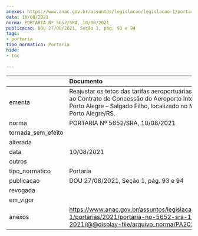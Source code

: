 ```yaml
---
anexos: https://www.anac.gov.br/assuntos/legislacao/legislacao-1/portarias/2021/portaria-no-5652-sra-10-08-2021/@@display-file/arquivo_norma/PA2021-5652.pdf
data: 10/08/2021
norma: PORTARIA Nº 5652/SRA, 10/08/2021
publicacao: DOU 27/08/2021, Seção 1, pág. 93 e 94
tags:
- portaria
tipo_normatico: Portaria
hide: 
- toc 
 
---
```


|                    | Documento                                                                                                                                                                                 |
|:-------------------|:------------------------------------------------------------------------------------------------------------------------------------------------------------------------------------------|
| ementa             | Reajustar os tetos das tarifas aeroportuárias aplicáveis ao Contrato de Concessão do Aeroporto Internacional de Porto Alegre – Salgado Filho, localizado no Município de Porto Alegre/RS. |
| norma              | PORTARIA Nº 5652/SRA, 10/08/2021                                                                                                                                                          |
| tornada_sem_efeito |                                                                                                                                                                                           |
| alterada           |                                                                                                                                                                                           |
| data               | 10/08/2021                                                                                                                                                                                |
| outros             |                                                                                                                                                                                           |
| tipo_normatico     | Portaria                                                                                                                                                                                  |
| publicacao         | DOU 27/08/2021, Seção 1, pág. 93 e 94                                                                                                                                                     |
| revogada           |                                                                                                                                                                                           |
| em_vigor           |                                                                                                                                                                                           |
| anexos             | https://www.anac.gov.br/assuntos/legislacao/legislacao-1/portarias/2021/portaria-no-5652-sra-10-08-2021/@@display-file/arquivo_norma/PA2021-5652.pdf                                      |